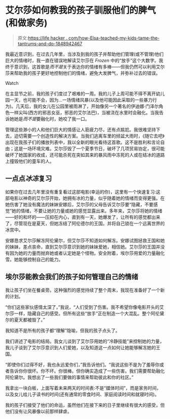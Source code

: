 # 艾尔莎如何教我的孩子驯服他们的脾气(和做家务)

> 原文:[https://life hacker . com/how-Elsa-teached-my-kids-tame-the-tantrums-and-do-1848942467](https://lifehacker.com/how-elsa-taught-my-kids-to-tame-their-tantrums-and-do-1848942467)

我最近意识到，在过去几年里，当涉及到我的孩子并帮助他们管理(或不管理)他们巨大的情绪时，我一直在错误地解读艾尔莎在 *Frozen* 中的“放手”这个大数字。我终于意识到，这首歌是*而不是*关于表达你的情绪有多棒——但我仍然可以利用艾尔莎来帮助我的孩子更好地控制他们的情绪，避免大发脾气，并弥补过去的错误。

Watch

在主显节之前，我的孩子们度过了艰难的一周。我的儿子上周可能不得不离开幼儿园一天，也可能不会，因为…一场情绪风暴(以及他可能因此采取的一些暴力行为)。几天后，我的女儿在公园里被雨淋了，开始像另一个著名的伊迪娜·门泽尔角色一样尖叫(西方的邪恶女巫，邪恶的艾尔法巴)，当被浇在水里时会融化。当我告诉她她是*而不是*要融化时，她咬了我一口。

管理这些渺小的人和他们巨大的情感让人筋疲力尽，还有点尴尬。我很难坚持下去，迫切需要一个创造性的解决方案。当我们逃离车里的倾盆大雨时，《随它去吧》出现在我孩子们的播放列表中，我以全新的眼光看待这首歌。这不是胜利和言论自由；这是一场环境灾难。艾尔莎毁了一个夏季节日，破坏了几项贸易协定，很可能破坏了她国家的收成，还可能杀死在突如其来的暴风雨中冻死的人或在结冰的道路上撞毁他们的童车的人。

## 一点点*冰冻*复习

如果你在过去几年里没有重复看过这部电影(幸运的你)，这里有一个快速复习:这部电影以神奇的艾尔莎开始，她拥有冰的力量，似乎随着她的情绪而变得更强。在她伤害了她没有魔法的妹妹安娜后，艾尔莎的父母告诉艾尔莎要“隐藏，不要感觉”她的情绪，不要让她的力量或她的感觉显露出来。多年来，艾尔莎将她的情绪——好的和坏的——压抑在内心，直到有一天，她爆发了，让所有的感觉都出来了，尽管现在是夏天，但她冻结了阿伦德尔的王国，并将自己锁在一个远离世界的冰宫中。

安娜恳求艾尔莎解冻阿伦黛尔，但艾尔莎不知道如何解冻。安娜试图拯救王国和她的妹妹，差点丧命，直到艾尔莎意识到她的妹妹爱她，相信她。艾尔莎的王国并没有因为她的力量而抛弃她或者认定她是个怪物。安全附着，埃尔莎用爱的力量融化雪。她能够控制自己的能力。

## **埃尔莎能教会我们的孩子如何管理自己的情绪**

我让孩子们坐在餐桌旁。这种强烈的感觉持续了整个周末，我现在准备好了一个新的计划。

“你们这些家伙感情太深了，”我说，“人们受到了伤害。我不希望你像电影开头的艾尔莎一样，隐藏自己的感受。但所有这些“放手”正在制造一个大混乱。整个阿伦黛尔的夏天都被毁了。”

我知道不是所有的孩子都“理解”隐喻，但我的孩子点头了。

我们讲述了电影的结局。我女儿谈到了艾尔莎用她的“冷静技能”来控制她的力量，我儿子谈到了艾尔莎意识到人们爱她，以及知道这一点如何让她能够解冻她的王国。

“即使你们过得不好，我也永远爱你们，”我告诉他们。“我说这些不是为了羞辱你或者告诉你你很坏。你不坏。你很棒。但你确实造成了一些伤害。我们需要帮助融化阿伦黛尔。我想出了一些我们要做的事情来帮助彼此和你的社区。”

我拿出一块白板，上面写着未来两天的时间表:不是“媒体时间”，而是家务时间，以及女儿给儿子读书的时间(还有通常的零食时间、家庭阅读时间和就寝时间)。

我的孩子们接受了他们的命运，虽然他们在接下来的日子里继续有很大的感受，但他们没有让风暴像以前那样肆虐。